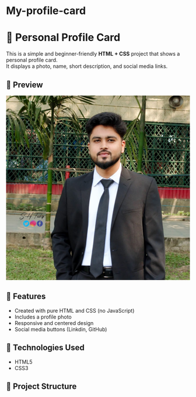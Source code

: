 # My-profile-card
# 🌟 Personal Profile Card

This is a simple and beginner-friendly **HTML + CSS** project that shows a personal profile card.  
It displays a photo, name, short description, and social media links.

## 📸 Preview

![Profile Card Screenshot](me.jpg)

## 🚀 Features

- Created with pure HTML and CSS (no JavaScript)
- Includes a profile photo
- Responsive and centered design
- Social media buttons (Linkdin, GitHub)

## 🧱 Technologies Used

- HTML5
- CSS3

## 📁 Project Structure

